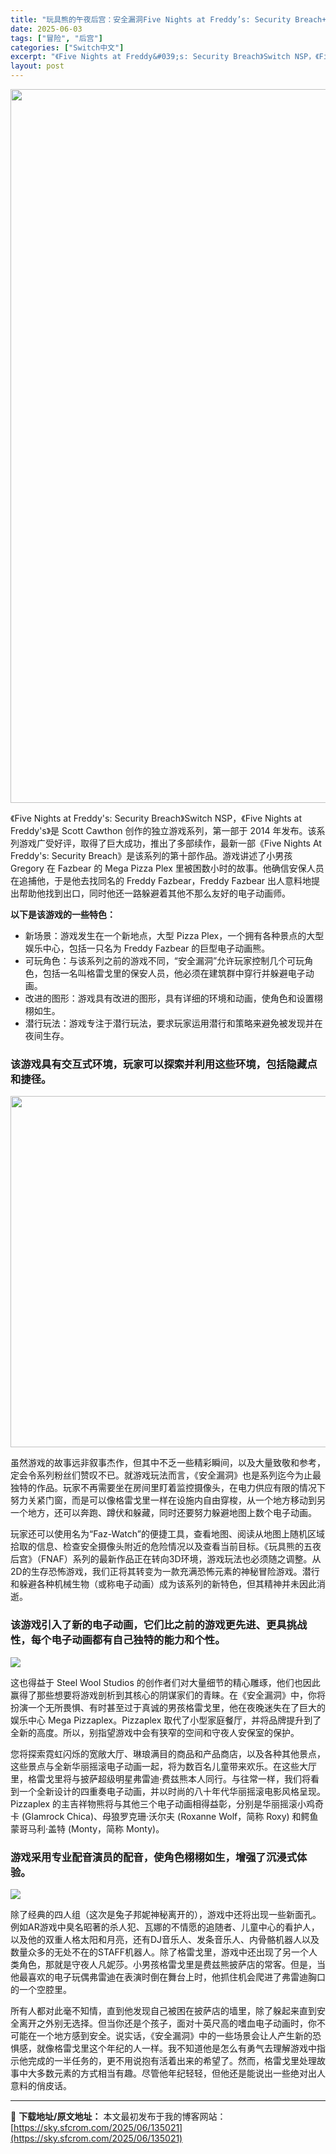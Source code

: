 ```yaml
---
title: "玩具熊的午夜后宫：安全漏洞Five Nights at Freddy’s: Security Breach+更新0.5 Switch NSP中文"
date: 2025-06-03
tags: ["冒险", "后宫"]
categories: ["Switch中文"]
excerpt: "《Five Nights at Freddy&#039;s: Security Breach》Switch NSP，《Five Nights at Freddy&#039;s》是 Scott Cawthon 创作的独立游戏系列，第一部于 2014 年发布。该系列游戏广受好评，取得了巨大成功，推出了多部续作，最新一部《F&hellip;"
layout: post
---
```


<img class="aligncenter size-full wp-image-135023" src="https://sky.sfcrom.com/wp-content/uploads/2025/06/2025060303054138.webp" alt="" width="700" height="1142" />

《Five Nights at Freddy's: Security Breach》Switch NSP，《Five Nights at Freddy's》是 Scott Cawthon 创作的独立游戏系列，第一部于 2014 年发布。该系列游戏广受好评，取得了巨大成功，推出了多部续作，最新一部《Five Nights At Freddy's: Security Breach》是该系列的第十部作品。游戏讲述了小男孩 Gregory 在 Fazbear 的 Mega Pizza Plex 里被困数小时的故事。他确信安保人员在追捕他，于是他去找同名的 Freddy Fazbear，Freddy Fazbear 出人意料地提出帮助他找到出口，同时他还一路躲避着其他不那么友好的电子动画师。

<strong>以下是该游戏的一些特色：</strong>
<ul>
 	<li>新场景：游戏发生在一个新地点，大型 Pizza Plex，一个拥有各种景点的大型娱乐中心，包括一只名为 Freddy Fazbear 的巨型电子动画熊。</li>
 	<li>可玩角色：与该系列之前的游戏不同，“安全漏洞”允许玩家控制几个可玩角色，包括一名叫格雷戈里的保安人员，他必须在建筑群中穿行并躲避电子动画。</li>
 	<li>改进的图形：游戏具有改进的图形，具有详细的环境和动画，使角色和设置栩栩如生。</li>
 	<li>潜行玩法：游戏专注于潜行玩法，要求玩家运用潜行和策略来避免被发现并在夜间生存。</li>
</ul>
<h3>该游戏具有交互式环境，玩家可以探索并利用这些环境，包括隐藏点和捷径。</h3>
<img class="aligncenter size-full wp-image-135022" src="https://sky.sfcrom.com/wp-content/uploads/2025/06/2025060303054147.webp" alt="" width="1000" height="562" />

虽然游戏的故事远非叙事杰作，但其中不乏一些精彩瞬间，以及大量致敬和参考，定会令系列粉丝们赞叹不已。就游戏玩法而言，《安全漏洞》也是系列迄今为止最独特的作品。玩家不再需要坐在房间里盯着监控摄像头，在电力供应有限的情况下努力关紧门窗，而是可以像格雷戈里一样在设施内自由穿梭，从一个地方移动到另一个地方，还可以奔跑、蹲伏和躲藏，同时还要努力躲避地图上数个电子动画。

玩家还可以使用名为“Faz-Watch”的便捷工具，查看地图、阅读从地图上随机区域拾取的信息、检查安全摄像头附近的危险情况以及查看当前目标。《玩具熊的五夜后宫》（FNAF）系列的最新作品正在转向3D环境，游戏玩法也必须随之调整。从2D的生存恐怖游戏，我们正将其转变为一款充满恐怖元素的神秘冒险游戏。潜行和躲避各种机械生物（或称电子动画）成为该系列的新特色，但其精神并未因此消逝。
<h3>该游戏引入了新的电子动画，它们比之前的游戏更先进、更具挑战性，每个电子动画都有自己独特的能力和个性。</h3>
<img src="https://shared.cloudflare.steamstatic.com/store_item_assets/steam/apps/747660/ss_45e9d1edfceffb5246192d956d8d54b0b9def2fc.1920x1080.jpg?t=1686587905" />

这也得益于 Steel Wool Studios 的创作者们对大量细节的精心雕琢，他们也因此赢得了那些想要将游戏剖析到其核心的阴谋家们的青睐。在《安全漏洞》中，你将扮演一个无所畏惧、有时甚至过于真诚的男孩格雷戈里，他在夜晚迷失在了巨大的娱乐中心 Mega Pizzaplex。Pizzaplex 取代了小型家庭餐厅，并将品牌提升到了全新的高度。所以，别指望游戏中会有狭窄的空间和守夜人安保室的保护。

您将探索霓虹闪烁的宽敞大厅、琳琅满目的商品和产品商店，以及各种其他景点，这些景点与全新华丽摇滚电子动画一起，将为数百名儿童带来欢乐。在这些大厅里，格雷戈里将与披萨超级明星弗雷迪·费兹熊本人同行。与往常一样，我们将看到一个全新设计的四重奏电子动画，并以时尚的八十年代华丽摇滚电影风格呈现。Pizzaplex 的主吉祥物熊将与其他三个电子动画相得益彰，分别是华丽摇滚小鸡奇卡 (Glamrock Chica)、母狼罗克珊·沃尔夫 (Roxanne Wolf，简称 Roxy) 和鳄鱼蒙哥马利·盖特 (Monty，简称 Monty)。
<h3>游戏采用专业配音演员的配音，使角色栩栩如生，增强了沉浸式体验。</h3>
<img src="https://shared.cloudflare.steamstatic.com/store_item_assets/steam/apps/747660/ss_f4ea69d12dd9ed029e72b4f092441b32f87ce8ee.1920x1080.jpg?t=1686587905" />

除了经典的四人组（这次是兔子邦妮神秘离开的），游戏中还将出现一些新面孔。例如AR游戏中臭名昭著的杀人犯、瓦娜的不情愿的追随者、儿童中心的看护人，以及他的双重人格太阳和月亮，还有DJ音乐人、发条音乐人、内骨骼机器人以及数量众多的无处不在的STAFF机器人。除了格雷戈里，游戏中还出现了另一个人类角色，那就是守夜人凡妮莎。小男孩格雷戈里是费兹熊披萨店的常客。但是，当他最喜欢的电子玩偶弗雷迪在表演时倒在舞台上时，他抓住机会爬进了弗雷迪胸口的一个空腔里。

所有人都对此毫不知情，直到他发现自己被困在披萨店的墙里，除了躲起来直到安全离开之外别无选择。但当你还是个孩子，面对十英尺高的嗜血电子动画时，你不可能在一个地方感到安全。说实话，《安全漏洞》中的一些场景会让人产生新的恐惧感，就像格雷戈里这个年纪的人一样。我不知道他是怎么有勇气去理解游戏中指示他完成的一半任务的，更不用说抱有活着出来的希望了。然而，格雷戈里处理故事中大多数元素的方式相当有趣。尽管他年纪轻轻，但他还是能说出一些绝对出人意料的俏皮话。

---
📖 **下载地址/原文地址：** 本文最初发布于我的博客网站：[https://sky.sfcrom.com/2025/06/135021](https://sky.sfcrom.com/2025/06/135021)
